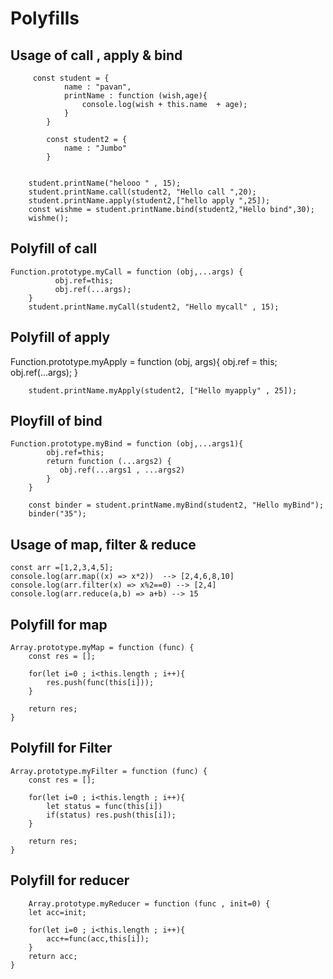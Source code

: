 # Polyfills 



## Usage of call , apply & bind

         const student = {
                name : "pavan",
                printName : function (wish,age){
                    console.log(wish + this.name  + age); 
                }
            }
        
            const student2 = {
                name : "Jumbo"
            }


        student.printName("helooo " , 15);
        student.printName.call(student2, "Hello call ",20);
        student.printName.apply(student2,["hello apply ",25]);
        const wishme = student.printName.bind(student2,"Hello bind",30);
        wishme();


## Polyfill of call 

    Function.prototype.myCall = function (obj,...args) {
              obj.ref=this;
              obj.ref(...args);
        }
        student.printName.myCall(student2, "Hello mycall" , 15);

## Polyfill of apply

   Function.prototype.myApply = function (obj, args){
              obj.ref = this;
              obj.ref(...args);
        }
        
        student.printName.myApply(student2, ["Hello myapply" , 25]);

## Ployfill of bind

    Function.prototype.myBind = function (obj,...args1){
            obj.ref=this;
            return function (...args2) {
               obj.ref(...args1 , ...args2)
            }
        }
        
        const binder = student.printName.myBind(student2, "Hello myBind");
        binder("35");




## Usage of map, filter &  reduce

    const arr =[1,2,3,4,5];
    console.log(arr.map((x) => x*2))  --> [2,4,6,8,10]
    console.log(arr.filter(x) => x%2==0) --> [2,4]
    console.log(arr.reduce(a,b) => a+b) --> 15

## Polyfill for map 

    Array.prototype.myMap = function (func) {
        const res = [];
        
        for(let i=0 ; i<this.length ; i++){
            res.push(func(this[i]));
        }

        return res;
    }

## Polyfill for Filter 

    Array.prototype.myFilter = function (func) {
        const res = [];
        
        for(let i=0 ; i<this.length ; i++){
            let status = func(this[i])
            if(status) res.push(this[i]);
        }

        return res;
    }


## Polyfill for reducer

        Array.prototype.myReducer = function (func , init=0) {
        let acc=init;
        
        for(let i=0 ; i<this.length ; i++){
            acc+=func(acc,this[i]);
        }
        return acc;
    }


